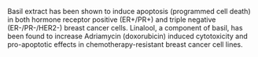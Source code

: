 

Basil extract has been shown to induce apoptosis (programmed cell death) in both hormone receptor positive (ER+/PR+) and triple negative (ER-/PR-/HER2-) breast cancer cells. Linalool, a component of basil, has been found to increase Adriamycin (doxorubicin) induced cytotoxicity and pro-apoptotic effects in chemotherapy-resistant breast cancer cell lines.

